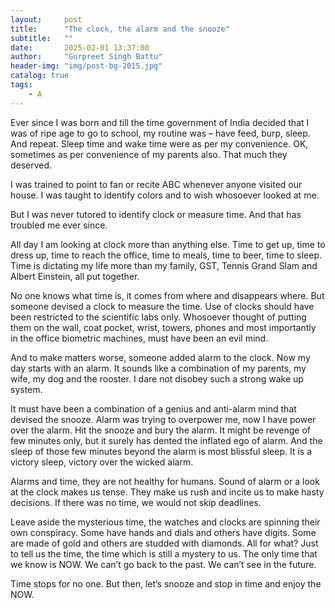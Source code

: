 ```yaml
---
layout:     post
title:      "The clock, the alarm and the snooze"
subtitle:   ""
date:       2025-02-01 13:37:00
author:     "Gurpreet Singh Battu"
header-img: "img/post-bg-2015.jpg"
catalog: true
tags:
    - A
---
```


Ever since I was born and till the time government of India decided that I was of ripe age to go to school, my routine was – have feed, burp, sleep. And repeat. Sleep time and wake time were as per my convenience. OK, sometimes as per convenience of my parents also. That much they deserved.

I was trained to point to fan or recite ABC whenever anyone visited our house. I was taught to identify colors and to wish whosoever looked at me.

But I was never tutored to identify clock or measure time. And that has troubled me ever since.

All day I am looking at clock more than anything else. Time to get up, time to dress up, time to reach the office, time to meals, time to beer, time to sleep. Time is dictating my life more than my family, GST, Tennis Grand Slam and Albert Einstein, all put together.

No one knows what time is, it comes from where and disappears where. But someone devised a clock to measure the time. Use of clocks should have been restricted to the scientific labs only. Whosoever thought of putting them on the wall, coat pocket, wrist, towers, phones and most importantly in the office biometric machines, must have been an evil mind.

And to make matters worse, someone added alarm to the clock. Now my day starts with an alarm. It sounds like a combination of my parents, my wife, my dog and the rooster. I dare not disobey such a strong wake up system.

It must have been a combination of a genius and anti-alarm mind that devised the snooze. Alarm was trying to overpower me, now I have power over the alarm. Hit the snooze and bury the alarm. It might be revenge of few minutes only, but it surely has dented the inflated ego of alarm. And the sleep of those few minutes beyond the alarm is most blissful sleep. It is a victory sleep, victory over the wicked alarm.

Alarms and time, they are not healthy for humans. Sound of alarm or a look at the clock makes us tense. They make us rush and incite us to make hasty decisions. If there was no time, we would not skip deadlines.

Leave aside the mysterious time, the watches and clocks are spinning their own conspiracy. Some have hands and dials and others have digits. Some are made of gold and others are studded with diamonds. All for what? Just to tell us the time, the time which is still a mystery to us. The only time that we know is NOW. We can’t go back to the past. We can’t see in the future.

Time stops for no one. But then, let’s snooze and stop in time and enjoy the NOW.
